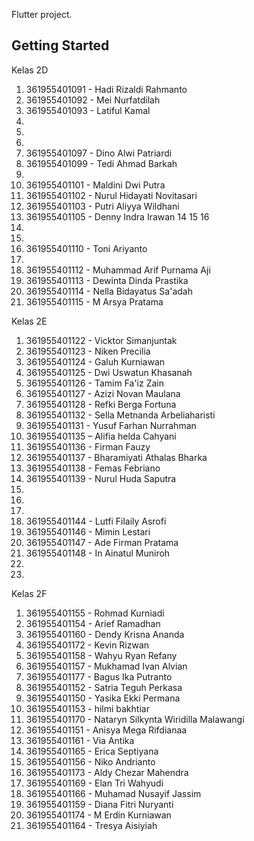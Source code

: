 Flutter project.

## Getting Started

Kelas 2D

1. 361955401091 - Hadi Rizaldi Rahmanto
2. 361955401092 - Mei Nurfatdilah 
3. 361955401093 - Latiful Kamal
4. 
5.  
6. 
7. 361955401097 - Dino Alwi Patriardi 
8. 361955401099 - Tedi Ahmad Barkah 
9. 
10. 361955401101 - Maldini Dwi Putra 
11. 361955401102 - Nurul Hidayati Novitasari
12. 361955401103 - Putri Aliyya Wildhani 
13. 361955401105 - Denny Indra Irawan
14
15
16 
17. 
18.  
19. 361955401110 - Toni Ariyanto
20.
21. 361955401112 - Muhammad Arif Purnama Aji 
22. 361955401113 - Dewinta Dinda Prastika
23. 361955401114 - Nella Bidayatus Sa'adah
24. 361955401115 - M Arsya Pratama

Kelas 2E

1. 361955401122 - Vicktor Simanjuntak
2. 361955401123 - Niken Precilia
3. 361955401124 - Galuh Kurniawan
4. 361955401125 - Dwi Uswatun Khasanah
5. 361955401126 - Tamim Fa'iz Zain
6. 361955401127 - Azizi Novan Maulana
7. 361955401128 - Refki Berga Fortuna
8. 361955401132 - Sella Metnanda Arbeliaharisti
9. 361955401131 - Yusuf Farhan Nurrahman
10. 361955401135 – Alifia helda Cahyani
11. 361955401136 - Firman Fauzy
12. 361955401137 - Bharamiyati Athalas Bharka
13. 361955401138 - Femas Febriano
14. 361955401139 - Nurul Huda Saputra
15.
16.
17.
18. 361955401144 - Lutfi Filaily Asrofi
19. 361955401146 - Mimin Lestari
20. 361955401147 - Ade Firman Pratama
21. 361955401148 - In Ainatul Muniroh
22.
23.

Kelas 2F

1. 361955401155 - Rohmad Kurniadi
2. 361955401154 - Arief Ramadhan
3. 361955401160 - Dendy Krisna Ananda
4. 361955401172 - Kevin Rizwan
5. 361955401158 - Wahyu Ryan Refany
6. 361955401157 - Mukhamad Ivan Alvian
7. 361955401177 - Bagus Ika Putranto
8. 361955401152 - Satria Teguh Perkasa
9. 361955401150 - Yasika Ekki Permana
10. 361955401153 - hilmi bakhtiar
11. 361955401170 - Nataryn Silkynta Wiridilla Malawangi
12. 361955401151 - Anisya Mega Rifdianaa
13. 361955401161 - Via Antika
14. 361955401165 - Erica Septiyana
15. 361955401156 - Niko Andrianto
16. 361955401173 - Aldy Chezar Mahendra
17. 361955401169 - Elan Tri Wahyudi
18. 361955401166 - Muhamad Nusayif Jassim
19. 361955401159 - Diana Fitri Nuryanti
20. 361955401174 - M Erdin Kurniawan
21. 361955401164 - Tresya Aisiyiah

